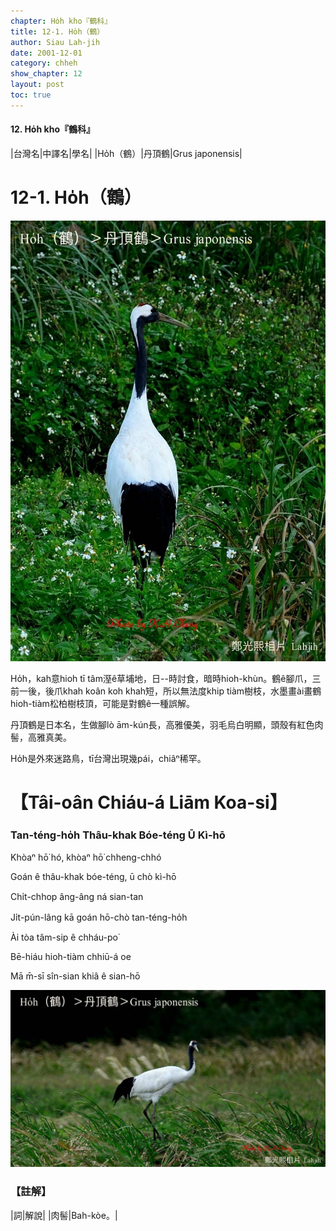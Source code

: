 ```yaml
---
chapter: Ho̍h kho『鶴科』
title: 12-1. Ho̍h（鶴）
author: Siau Lah-jih
date: 2001-12-01
category: chheh
show_chapter: 12
layout: post
toc: true
---
```


#### 12. Ho̍h kho『鶴科』

|台灣名|中譯名|學名|
|Ho̍h（鶴）|丹頂鶴|Grus japonensis|


# 12-1. Ho̍h（鶴）


![](../too5/12/12-1-1.Ho̍h.jpg)


Ho̍h，kah意hioh tī tâm溼ê草埔地，日--時討食，暗時hioh-khùn。鶴ê腳爪，三前一後，後爪khah koân koh khah短，所以無法度khip tiàm樹枝，水墨畫ài畫鶴hioh-tiàm松柏樹枝頂，可能是對鶴ê一種誤解。

丹頂鶴是日本名，生做腳lò ām-kún長，高雅優美，羽毛烏白明顯，頭殼有紅色肉髻，高雅真美。

Ho̍h是外來迷路鳥，tī台灣出現幾pái，chiâⁿ稀罕。



# 【Tâi-oân Chiáu-á Liām Koa-si】

### **Tan-téng-ho̍h  Thâu-khak Bóe-téng Ū Kì-hō**

Khòaⁿ hō͘ hó, khòaⁿ hō͘ chheng-chhó

Goán ê thâu-khak bóe-téng, ū chò kì-hō

Chi̍t-chhop âng-âng ná sian-tan

Ji̍t-pún-lâng kā goán hō-chò tan-téng-ho̍h

Ài tòa tâm-sip ê chháu-po͘

Bē-hiáu hioh-tiàm chhiū-á oe

Mā m̄-sī sîn-sian khiâ ê sian-hō


![](../too5/12/12-1-2.Ho̍h.jpg)



### 【註解】

|詞|解說|
|肉髻|Bah-kòe。|


